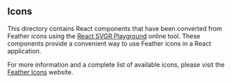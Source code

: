 ## Icons

This directory contains React components that have been converted from Feather icons using the [React SVGR Playground](https://react-svgr.com/playground/) online tool. These components provide a convenient way to use Feather icons in a React application.

For more information and a complete list of available icons, please visit the [Feather Icons](https://feathericons.com/) website.




